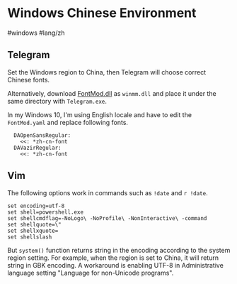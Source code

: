 # Windows Chinese Environment

#windows #lang/zh

## Telegram

Set the Windows region to China, then Telegram will choose correct Chinese fonts.


Alternatively, download [FontMod.dll](https://github.com/ysc3839/FontMod) as `winmm.dll` and place it under the same directory with `Telegram.exe`.

In my Windows 10, I'm using English locale and have to edit the `FontMod.yaml` and replace following fonts.

```
  DAOpenSansRegular:
    <<: *zh-cn-font
  DAVazirRegular:
    <<: *zh-cn-font
```

## Vim

The following options work in commands such as `!date` and `r !date`.

```
set encoding=utf-8
set shell=powershell.exe
set shellcmdflag=-NoLogo\ -NoProfile\ -NonInteractive\ -command
set shellquote=\"
set shellxquote=
set shellslash
```

But `system()` function returns string in the encoding according to the system region setting. For example, when the region is set to China, it will return string in GBK encoding. A workaround is enabling UTF-8 in Administrative language setting "Language for non-Unicode programs".

